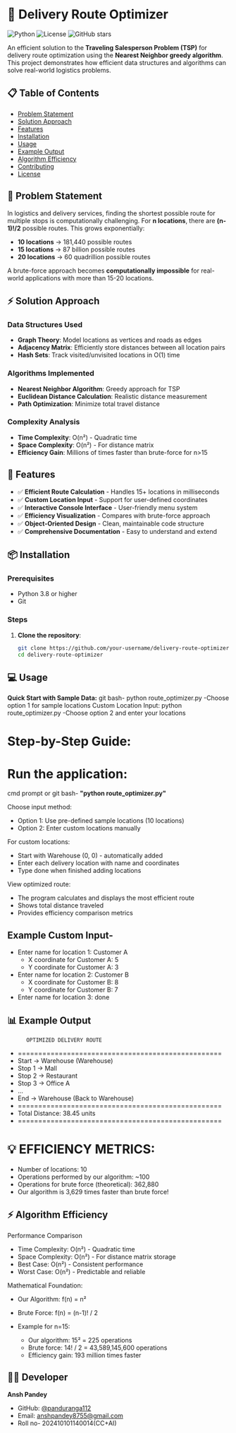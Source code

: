 # 🚚 Delivery Route Optimizer

![Python](https://img.shields.io/badge/Python-3.8%2B-blue)
![License](https://img.shields.io/badge/License-MIT-green)
![GitHub stars](https://img.shields.io/github/stars/your-username/delivery-route-optimizer?style=social)

An efficient solution to the **Traveling Salesperson Problem (TSP)** for delivery route optimization using the **Nearest Neighbor greedy algorithm**. This project demonstrates how efficient data structures and algorithms can solve real-world logistics problems.

## 📋 Table of Contents
- [Problem Statement](#problem-statement)
- [Solution Approach](#solution-approach)
- [Features](#features)
- [Installation](#installation)
- [Usage](#usage)
- [Example Output](#example-output)
- [Algorithm Efficiency](#algorithm-efficiency)
- [Contributing](#contributing)
- [License](#license)

## 🎯 Problem Statement

In logistics and delivery services, finding the shortest possible route for multiple stops is computationally challenging. For **n locations**, there are **(n-1)!/2** possible routes. This grows exponentially:

- **10 locations** → 181,440 possible routes
- **15 locations** → 87 billion possible routes  
- **20 locations** → 60 quadrillion possible routes

A brute-force approach becomes **computationally impossible** for real-world applications with more than 15-20 locations.

## ⚡ Solution Approach

### Data Structures Used
- **Graph Theory**: Model locations as vertices and roads as edges
- **Adjacency Matrix**: Efficiently store distances between all location pairs
- **Hash Sets**: Track visited/unvisited locations in O(1) time

### Algorithms Implemented
- **Nearest Neighbor Algorithm**: Greedy approach for TSP
- **Euclidean Distance Calculation**: Realistic distance measurement
- **Path Optimization**: Minimize total travel distance

### Complexity Analysis
- **Time Complexity**: O(n²) - Quadratic time
- **Space Complexity**: O(n²) - For distance matrix
- **Efficiency Gain**: Millions of times faster than brute-force for n>15

## 🚀 Features

- ✅ **Efficient Route Calculation** - Handles 15+ locations in milliseconds
- ✅ **Custom Location Input** - Support for user-defined coordinates
- ✅ **Interactive Console Interface** - User-friendly menu system
- ✅ **Efficiency Visualization** - Compares with brute-force approach
- ✅ **Object-Oriented Design** - Clean, maintainable code structure
- ✅ **Comprehensive Documentation** - Easy to understand and extend

## 📦 Installation

### Prerequisites
- Python 3.8 or higher
- Git

### Steps
1. **Clone the repository**:
   ```bash
   git clone https://github.com/your-username/delivery-route-optimizer.git
   cd delivery-route-optimizer

## 💻 Usage
**Quick Start with Sample Data:**
git bash-
python route_optimizer.py
-Choose option 1 for sample locations
Custom Location Input:
python route_optimizer.py
-Choose option 2 and enter your locations


# Step-by-Step Guide:
# Run the application:
cmd prompt or git bash-
**"python route_optimizer.py"**

Choose input method:
- Option 1: Use pre-defined sample locations (10 locations)
- Option 2: Enter custom locations manually

For custom locations:
- Start with Warehouse (0, 0) - automatically added
- Enter each delivery location with name and coordinates
- Type done when finished adding locations

View optimized route:
- The program calculates and displays the most efficient route
- Shows total distance traveled
- Provides efficiency comparison metrics

## Example Custom Input-
 - Enter name for location 1: Customer A
   - X coordinate for Customer A: 5
   - Y coordinate for Customer A: 3
- Enter name for location 2: Customer B
  - X coordinate for Customer B: 8
  - Y coordinate for Customer B: 7
- Enter name for location 3: done

## 📊 Example Output 
          OPTIMIZED DELIVERY ROUTE
- ==================================================
- Start -> Warehouse (Warehouse)
- Stop  1 -> Mall
- Stop  2 -> Restaurant
- Stop  3 -> Office A
- ...
- End   -> Warehouse (Back to Warehouse)
- ==================================================
- Total Distance: 38.45 units
- ==================================================

# 💡 EFFICIENCY METRICS:
  - Number of locations: 10
  - Operations performed by our algorithm: ~100
  - Operations for brute force (theoretical): 362,880
  - Our algorithm is 3,629 times faster than brute force!

## ⚡ Algorithm Efficiency
Performance Comparison
- Time Complexity: O(n²) - Quadratic time
- Space Complexity: O(n²) - For distance matrix storage
- Best Case: O(n²) - Consistent performance
- Worst Case: O(n²) - Predictable and reliable

Mathematical Foundation:
- Our Algorithm: f(n) = n²
- Brute Force: f(n) = (n-1)! / 2

- Example for n=15:
  - Our algorithm: 15² = 225 operations
  - Brute force: 14! / 2 = 43,589,145,600 operations
  - Efficiency gain: 193 million times faster





## 👨‍💻 Developer
**Ansh Pandey**  
- GitHub: [@panduranga112](https://github.com/panduranga112)
- Email: anshpandey8755@gmail.com
- Roll no- 202410101140014(CC+AI)

